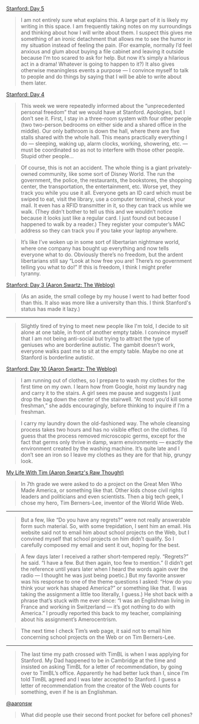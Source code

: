 [Stanford: Day 5](http://www.aaronsw.com/weblog/001423)

>I am not entirely sure what explains this. A large part of it is likely my writing in this space. I am frequently taking notes on my surroundings and thinking about how I will write about them. I suspect this gives me something of an ironic detachment that allows me to see the humor in my situation instead of feeling the pain. (For example, normally I’d feel anxious and glum about buying a file cabinet and leaving it outside because I’m too scared to ask for help. But now it’s simply a hilarious act in a drama! Whatever is going to happen to it?) It also gives otherwise meaningless events a purpose — I convince myself to talk to people and do things by saying that I will be able to write about them later.

[Stanford: Day 4](http://www.aaronsw.com/weblog/001422)

> This week we were repeatedly informed about the “unprecedented personal freedom” that we would have at Stanford. Apologies, but I don’t see it. First, I stay in a three-room system with four other people (two two-person bedrooms on either side and a shared office in the middle). Our only bathroom is down the hall, where there are five stalls shared with the whole hall. This means practically everything I do — sleeping, waking up, alarm clocks, working, showering, etc. — must be coordinated so as not to interfere with those other people. Stupid other people…

> Of course, this is not an accident. The whole thing is a giant privately-owned community, like some sort of Disney World. The run the government, the police, the restaurants, the bookstores, the shopping center, the transportation, the entertainment, etc. Worse yet, they track you while you use it all. Everyone gets an ID card which must be swiped to eat, visit the library, use a computer terminal, check your mail. It even has a RFID transmitter in it, so they can track us while we walk. (They didn’t bother to tell us this and we wouldn’t notice because it looks just like a regular card. I just found out because I happened to walk by a reader.) They register your computer’s MAC address so they can track you if you take your laptop anywhere.

> It’s like I’ve woken up in some sort of libertarian nightmare world, where one company has bought up everything and now tells everyone what to do. Obviously there’s no freedom, but the ardent libertarians still say “Look at how free you are! There’s no government telling you what to do!” If this is freedom, I think I might prefer tyranny.

[Stanford: Day 3 (Aaron Swartz: The Weblog)](http://www.aaronsw.com/weblog/001421)

>(As an aside, the small college by my house I went to had better food than this. It also was more like a university than this. I think Stanford's status has made it lazy.)

---

> Slightly tired of trying to meet new people like I'm told, I decide to sit alone at one table, in front of another empty table. I convince myself that I am not being anti-social but trying to attract the type of geniuses who are borderline autistic. The gambit doesn't work, everyone walks past me to sit at the empty table. Maybe no one at Stanford is borderline autistic.

[Stanford: Day 10 (Aaron Swartz: The Weblog)](http://www.aaronsw.com/weblog/001427)


>I am running out of clothes, so I prepare to wash my clothes for the first time on my own. I learn how from Google, hoist my laundry nag and carry it to the stairs. A girl sees me pause and suggests I just drop the bag down the center of the stairwell. “At most you’d kill some freshman,” she adds encouragingly, before thinking to inquire if I’m a freshman.

>I carry my laundry down the old-fashioned way. The whole cleansing process takes two hours and has no visible effect on the clothes. I’d guess that the process removed microscopic germs, except for the fact that germs only thrive in damp, warm environments — exactly the environment created by the washing machine. It’s quite late and I don’t see an iron so I leave my clothes as they are for that hip, grungy look.



[My Life With Tim (Aaron Swartz's Raw Thought)](http://www.aaronsw.com/weblog/mylifewithtim)

>In 7th grade we were asked to do a project on the Great Men Who Made America, or something like that. Other kids chose civil rights leaders and politicians and even scientists. Then a big tech geek, I chose my hero, Tim Berners-Lee, inventor of the World Wide Web.

---

>But a few, like “Do you have any regrets?” were not really answerable form such material. So, with some trepidation, I sent him an email. His website said not to email him about school projects on the Web, but I convined myself that school projects on him didn’t qualify. So I carefully composed my email and sent it out, hoping for the best.

>A few days later I received a rather short-tempered reply. “Regrets?” he said. “I have a few. But then again, too few to mention.” (I didn’t get the reference until years later when I heard the words again over the radio — I thought he was just being poetic.) But my favorite answer was his response to one of the theme questions I asked: “How do you think your work has shaped America?” or something like that. (I was taking the assignment a little too literally, I guess.) He shot back with a phrase that’s stuck with me ever since: “I was an Englishman living in France and working in Switzerland — it’s got nothing to do with America.” I proudly reported this back to my teacher, complaining about his assignment’s Amerocentrism.

> The next time I check Tim’s web page, it said not to email him concerning school projects on the Web or on Tim Berners-Lee.

---

> The last time my path crossed with TimBL is when I was applying for Stanford. My Dad happened to be in Cambridge at the time and insisted on asking TimBL for a letter of recommendation, by going over to TimBL’s office. Apparently he had better luck than I, since I’m told TimBL agreed and I was later accepted to Stanford. I guess a letter of recommendation from the creator of the Web counts for something, even if he is an Englishman.

[@aaronsw](https://twitter.com/aaronsw/status/248487298021355520)

> What did people use their second front pocket for before cell phones?